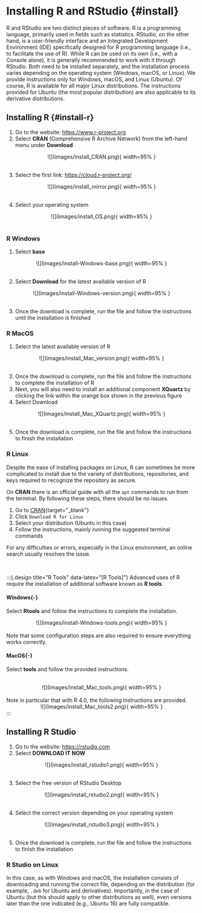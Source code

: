# Installing R and RStudio {#install}

R and RStudio are two distinct pieces of software. R is a programming language, primarily used in fields such as statistics. RStudio, on the other hand, is a user-friendly interface and an Integrated Development Environment (IDE) specifically designed for R programming language (i.e., to facilitate the use of R). While R can be used on its own (i.e., with a Console alone), it is generally recommended to work with it through RStudio. Both need to be installed separately, and the installation process varies depending on the operating system (Windows, macOS, or Linux). We provide instructions only for Windows, macOS, and Linux (Ubuntu). Of course, R is available for all major Linux distributions. The instructions provided for Ubuntu (the most popular distribution) are also applicable to its derivative distributions.


## Installing R {#install-r}

1. Go to the website: <a href="https://www.r-project.org" target="_blank">https://www.r-project.org</a>
2. Select **CRAN** (Comprehensive R Archive Network) from the left-hand menu under **Download**

<center>
![](images/install_CRAN.png){ width=95% }
</center>
<br>

3. Select the first link: <a href="https://cloud.r-project.org" target="_blank">https://cloud.r-project.org/</a>

<center>
![](images/install_mirror.png){ width=95% }
</center>
<br>
    
4. Select your operating system

<center>
![](images/install_OS.png){ width=95% }
</center>
<br>

### R Windows

1. Select **base**

<center>
![](images/install-Windows-base.png){ width=95% }
</center>
<br>
  
2. Select **Download** for the latest available version of R

<center>
![](images/install-Windows-version.png){ width=95% }
</center>
<br>

3. Once the download is complete, run the file and follow the instructions until the installation is finished

### R MacOS

1. Select the latest available version of R

<center>
![](images/install_Mac_version.png){ width=95% }
</center>
<br>

2. Once the download is complete, run the file and follow the instructions to complete the installation of R
3. Next, you will also need to install an additional component **XQuartz** by clicking the link within the orange box shown in the previous figure
4. Select Download

<center>
![](images/install_Mac_XQuartz.png){ width=95% }
</center>
<br>

5. Once the download is complete, run the file and follow the instructions to finish the installation

### R Linux

Despite the ease of installing packages on Linux, R can sometimes be more complicated to install due to the variety of distributions, repositories, and keys required to recognize the repository as secure.

On **CRAN** there is an official guide with all the `apt` commands to run from the terminal. By following these steps, there should be no issues.

1. Go to [CRAN](https://cran.r-project.org/){target="_blank"}
2. Click `Download R for Linux`
3. Select your distribution (Ubuntu in this case)
4. Follow the instructions, mainly running the suggested terminal commands

For any difficulties or errors, especially in the Linux environment, an online search usually resolves the issue.


<br>

:::{.design title="R Tools" data-latex="[R Tools]"}
Advanced uses of R require the installation of additional software known as **R tools**.

#### Windows{-}

Select **Rtools** and follow the instructions to complete the installation.
<br>
<center>
![](images/install-Windows-tools.png){ width=95% }
</center>
<br>
Note that some configuration steps are also required to ensure everything works correctly.

#### MacOS{-}

Select **tools** and follow the provided instructions.

<br>
<center>
![](images/install_Mac_tools.png){ width=95% }
</center>
<br>
Note in particular that with R 4.0, the following instructions are provided.

<br>
<center>
![](images/install_Mac_tools2.png){ width=95% }
</center>
:::

## Installing R Studio

1. Go to the website: https://rstudio.com
2. Select **DOWNLOAD IT NOW**

<center>
![](images/install_rstudio1.png){ width=95% }
</center>
<br>

3. Select the free version of RStudio Desktop

<center>
![](images/install_rstudio2.png){ width=95% }
</center>
<br>

4. Select the correct version depending on your operating system

<center>
![](images/install_rstudio3.png){ width=95% }
</center>
<br>

5. Once the download is complete, run the file and follow the instructions to finish the installation


### R Studio on Linux

In this case, as with Windows and macOS, the installation consists of downloading and running the correct file, depending on the distribution (for example, `.deb` for Ubuntu and derivatives). Importantly, in the case of Ubuntu (but this should apply to other distributions as well), even versions later than the one indicated (e.g., Ubuntu 16) are fully compatible.
